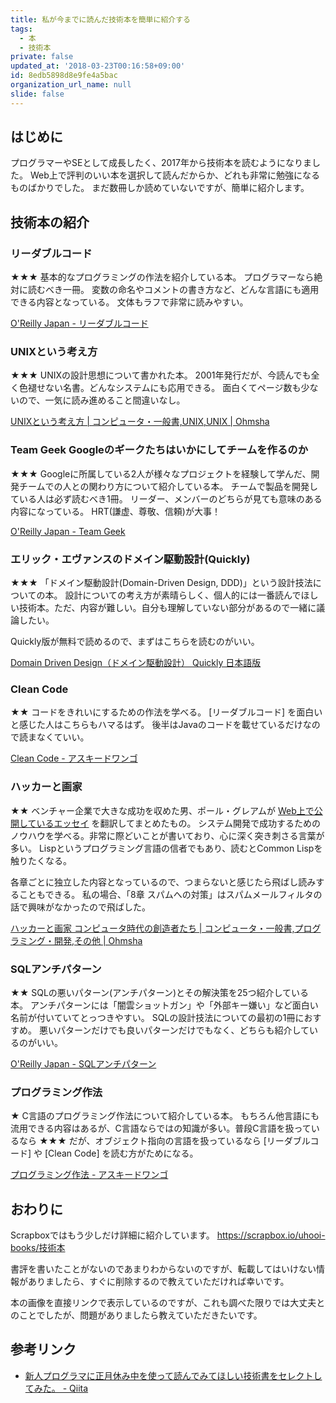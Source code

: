 ```yaml
---
title: 私が今までに読んだ技術本を簡単に紹介する
tags:
  - 本
  - 技術本
private: false
updated_at: '2018-03-23T00:16:58+09:00'
id: 8edb5898d8e9fe4a5bac
organization_url_name: null
slide: false
---
```

## はじめに

プログラマーやSEとして成長したく、2017年から技術本を読むようになりました。
Web上で評判のいい本を選択して読んだからか、どれも非常に勉強になるものばかりでした。
まだ数冊しか読めていないですが、簡単に紹介します。

## 技術本の紹介

### リーダブルコード

★★★
基本的なプログラミングの作法を紹介している本。
プログラマーなら絶対に読むべき一冊。
変数の命名やコメントの書き方など、どんな言語にも適用できる内容となっている。
文体もラフで非常に読みやすい。

[O'Reilly Japan - リーダブルコード](https://www.oreilly.co.jp/books/9784873115658/)

### UNIXという考え方

★★★
UNIXの設計思想について書かれた本。
2001年発行だが、今読んでも全く色褪せない名書。どんなシステムにも応用できる。
面白くてページ数も少ないので、一気に読み進めること間違いなし。

[UNIXという考え方 | コンピュータ・一般書,UNIX,UNIX | Ohmsha](http://shop.ohmsha.co.jp/shopdetail/000000000309/)

### Team Geek Googleのギークたちはいかにしてチームを作るのか

★★★
Googleに所属している2人が様々なプロジェクトを経験して学んだ、開発チームでの人との関わり方について紹介している本。
チームで製品を開発している人は必ず読むべき1冊。
リーダー、メンバーのどちらが見ても意味のある内容になっている。
HRT(謙虚、尊敬、信頼)が大事！

[O'Reilly Japan - Team Geek](https://www.oreilly.co.jp/books/9784873116303/)

### エリック・エヴァンスのドメイン駆動設計(Quickly)

★★★
「ドメイン駆動設計(Domain-Driven Design, DDD)」という設計技法についての本。
設計についての考え方が素晴らしく、個人的には一番読んでほしい技術本。ただ、内容が難しい。自分も理解していない部分があるので一緒に議論したい。

Quickly版が無料で読めるので、まずはこちらを読むのがいい。

[Domain Driven Design（ドメイン駆動設計） Quickly 日本語版](https://www.infoq.com/jp/minibooks/domain-driven-design-quickly)

### Clean Code

★★
コードをきれいにするための作法を学べる。 [リーダブルコード] を面白いと感じた人はこちらもハマるはず。
後半はJavaのコードを載せているだけなので読まなくていい。

[Clean Code - アスキードワンゴ](http://asciidwango.jp/post/171118672245/clean-code)

### ハッカーと画家

★★
ベンチャー企業で大きな成功を収めた男、ポール・グレアムが [Web上で公開しているエッセイ](http://paulgraham.com/articles.html) を翻訳してまとめたもの。
システム開発で成功するためのノウハウを学べる。非常に際どいことが書いており、心に深く突き刺さる言葉が多い。
Lispというプログラミング言語の信者でもあり、読むとCommon Lispを触りたくなる。

各章ごとに独立した内容となっているので、つまらないと感じたら飛ばし読みすることもできる。
私の場合、「8章 スパムへの対策」はスパムメールフィルタの話で興味がなかったので飛ばした。

[ハッカーと画家 コンピュータ時代の創造者たち | コンピュータ・一般書,プログラミング・開発,その他 | Ohmsha](http://shop.ohmsha.co.jp/shopdetail/000000001697/)

### SQLアンチパターン

★★
SQLの悪いパターン(アンチパターン)とその解決策を25つ紹介している本。
アンチパターンには「闇雲ショットガン」や「外部キー嫌い」など面白い名前が付いていてとっつきやすい。
SQLの設計技法についての最初の1冊におすすめ。
悪いパターンだけでも良いパターンだけでもなく、どちらも紹介しているのがいい。

[O'Reilly Japan - SQLアンチパターン](https://www.oreilly.co.jp/books/9784873115894/)

### プログラミング作法

★
C言語のプログラミング作法について紹介している本。
もちろん他言語にも流用できる内容はあるが、C言語ならではの知識が多い。普段C言語を扱っているなら ★★★ だが、オブジェクト指向の言語を扱っているなら [リーダブルコード] や [Clean Code] を読む方がためになる。

[プログラミング作法 - アスキードワンゴ](http://asciidwango.jp/post/155982762075/%E3%83%97%E3%83%AD%E3%82%B0%E3%83%A9%E3%83%9F%E3%83%B3%E3%82%B0%E4%BD%9C%E6%B3%95)

## おわりに

Scrapboxではもう少しだけ詳細に紹介しています。
https://scrapbox.io/uhooi-books/技術本

書評を書いたことがないのであまりわからないのですが、転載してはいけない情報がありましたら、すぐに削除するので教えていただければ幸いです。

本の画像を直接リンクで表示しているのですが、これも調べた限りでは大丈夫とのことでしたが、問題がありましたら教えていただきたいです。

## 参考リンク

- [新人プログラマに正月休み中を使って読んでみてほしい技術書をセレクトしてみた。 - Qiita](https://qiita.com/hirokidaichi/items/d30714f0698dcff1200f)
